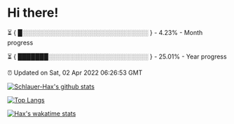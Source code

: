 # Hi there!

⏳ { █░░░░░░░░░░░░░░░░░░░░░░░░░░░░░ } - 4.23% - Month progress

⏳ { ███████░░░░░░░░░░░░░░░░░░░░░░░ } - 25.01% - Year progress

⏰ Updated on Sat, 02 Apr 2022 06:26:53 GMT


[![Schlauer-Hax's github stats](https://github-readme-stats.vercel.app/api?username=Schlauer-Hax&show_icons=true&theme=dark&count_private=true)](https://github.com/Schlauer-Hax)


[![Top Langs](https://github-readme-stats.vercel.app/api/top-langs/?username=Schlauer-Hax&layout=compact&theme=dark)](https://github.com/Schlauer-Hax?tab=repositories)


[![Hax's wakatime stats](https://github-readme-stats.vercel.app/api/wakatime?username=Hax&theme=dark)](https://wakatime.com/@Hax)

